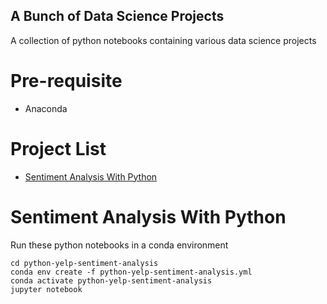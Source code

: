 ## A Bunch of Data Science Projects
A collection of python notebooks containing various data science projects

# Pre-requisite
* Anaconda 

# Project List
* [Sentiment Analysis With Python](#sentimentanalysis)

# Sentiment Analysis With Python
Run these python notebooks in a conda environment
```
cd python-yelp-sentiment-analysis
conda env create -f python-yelp-sentiment-analysis.yml
conda activate python-yelp-sentiment-analysis
jupyter notebook
```

